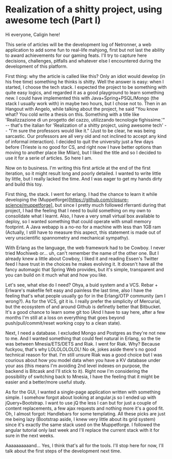 # Realization of a shitty project, using awesome tech (Part I)

Hi everyone, Caligin here!

This serie of articles will be the development log of Netronner, a web application to add some fun to real-life mahjong, first but not last the ability to award achievements for our gaming feats.
I'll try to capture here decisions, challenges, pitfalls and whatever else I encountered during the development of this platform.

First thing: why the article is called like this? Only an idiot would develop (in his free time) something he thinks is shitty.
Well the answer is easy: when I started, I choose the tech stack. I expected the project to be something with quite easy logics, and regarded it as a good playground to learn something new. I could have implemented this with Java+Spring+PSQL/Mongo (the stack I usually work with) in maybe two hours, but I chose not to.
Then in an Hangout with Angelo, while talking about the project, he said "You know what? You cold write a thesis on this. Something with a title like 'Realizzazione di un progetto del cazzo, utilizzando tecnologie fighissime.'" -- that's the italian for 'Realization of a shitty project, using awesome tech' -- "I'm sure the professors would like it." (Just to be clear, he was being sarcastic. Our professors are all very old and not inclined to accept any kind of informal interaction). I decided to quit the university just a few days before (Trieste is no good for CS, and right now I have better options than moving to another place like Milan), but I liked the title and so I decided to use it for a serie of articles. So here I am.

Now on to business. I'm writing this first article at the end of the first iteration, so it might result long and poorly detailed. I wanted to write little by little, but I really lacked the time. And I was eager to get my hands dirty and build this toy.

First thing, the stack.
I went for erlang. I had the chance to learn it while developing the (Muppetforge)[https://github.com/closure-science/muppetforge], but since I pretty much followed rferranti during that project, I had the feeling that I need to build something on my own to consolidate what I learnt. Also, I have a very small virtual box available to deploy, so I wanted something that could operate with small memory footprint. A Java webapp is a no-no for a machine with less than 1GB ram (Actually, I still have to measure this aspect, this statement is made out of very unscientific spannometry and mechanical sympathy).

With Erlang as the language, the web framework had to be Cowboy. I never tried Mochiweb or... uh, can't remember the name of the other one. But I already knew a little about Cowboy, I liked it and reading Essen's Twitter feed I have trust in the choices he makes evolving it. It doesn't have all the fancy automagic that Spring Web provides, but it's simple, transparent and you can build on it much what and how you like.

Let's see, what else do I need? Ohya, a buid system and a VCS. Rebar + Erlware's makefile felt easy and painless the last time, also I have the feeling that's what people usually go for in the Erlang/OTP community (am I wrong?). As for the VCS, git it is.
I really prefer the simplicity of Mercurial, but the ecosystem of and around Github is definetly better that Bitbucket. It's a good chance to learn some git too (And I have to say here, after a few months I'm still at a loss on everything that goes beyond push/pull/commit/reset working copy to a clean state).

Next, I need a database. I excluded Mongo and Postgres as they're not new to me. And I wanted something that could feel natural in Erlang, so the tie was between Mnesia/ETS/DETS and Riak. I went for Riak. Why? Because fuckyou, that's why LOLOLOLOLOL! No ok, jokes aside there's no good technical reason for that. I'm still unsure Riak was a good choice but I was courious about how you model data when you have a KV database under your ass (this means I'm avoiding 2nd level indexes on purpose, the backend is Bitcask and I'll stick to it). Right now I'm considering the possibility of switching back to Mnesia, I have the feeling that it might be easier and a better/more useful study.

As for the GUI, I wanted a single-page application written with something simple. I somehow forgot about looking at angular.js so I ended up with jQuery+Bootstrap. I want to use jQ the less I can but for just a couple of content replacements, a few ajax requests and nothing more it's a good fit. Oh, I almost forgot: Handlebars for some templating. All these picks are just me being lazy (Bootstrap aside, I knew very little about its grid system) since it's exactly the same stack used on the Muppetforge. I followed the angular tutorial only last week and I'll replace the current stack with it for sure in the next weeks.

Aaaaaaaaaand... Yes, I think that's all for the tools. I'll stop here for now, I'll talk about the first steps of the development next time.
